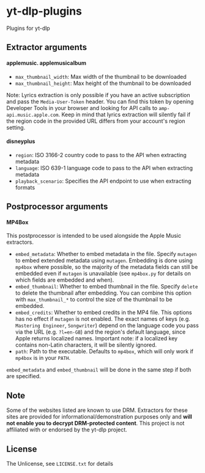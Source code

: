 # yt-dlp-plugins

Plugins for yt-dlp

## Extractor arguments

#### applemusic. applemusicalbum

- `max_thumbnail_width`: Max width of the thumbnail to be downloaded
- `max_thumbnail_height`: Max height of the thumbnail to be downloaded

Note: Lyrics extraction is only possible if you have an active subscription
and pass the `Media-User-Token` header. You can find this token by opening
Developer Tools in your browser and looking for API calls to
`amp-api.music.apple.com`. Keep in mind that lyrics extraction will silently
fail if the region code in the provided URL differs from your account's region
setting.

#### disneyplus

- `region`: ISO 3166-2 country code to pass to the API when extracting metadata
- `language`: ISO 639-1 language code to pass to the API when extracting metadata
- `playback_scenario`: Specifies the API endpoint to use when extracting formats

## Postprocessor arguments

#### MP4Box

This postprocessor is intended to be used alongside the Apple Music extractors.

- `embed_metadata`: Whether to embed metadata in the file. Specify `mutagen` to
  embed extended metadata using `mutagen`. Embedding is done using `mp4box`
  where possible, so the majority of the metadata fields can still be embedded
  even if `mutagen` is unavailable (see `mp4box.py` for details on which fields
  are embedded and when).
- `embed_thumbnail`: Whether to embed thumbnail in the file. Specify `delete`
  to delete the thumbnail after embedding. You can combine this option with
  `max_thumbnail_*` to control the size of the thumbnail to be embedded.
- `embed_credits`: Whether to embed credits in the MP4 file. This options has
  no effect if `mutagen` is not enabled. The exact names of keys (e.g.
  `Mastering Engineer`, `Songwriter`) depend on the language code you pass via
  the URL (e.g. `?l=en-GB`) and the region's default language, since Apple
  returns localized names. Important note: if a localized key contains
  non-Latin characters, it will be silently ignored.
- `path`: Path to the executable. Defaults to `mp4box`, which will only work
  if `mp4box` is in your `PATH`.

`embed_metadata` and `embed_thumbnail` will be done in the same step if both are
specified.

## Note

Some of the websites listed are known to use DRM. Extractors for these sites are
provided for informational/demonstration purposes only and **will not enable you
to decrypt DRM-protected content**. This project is not affiliated with or
endorsed by the yt-dlp project.

## License

The Unlicense, see `LICENSE.txt` for details
